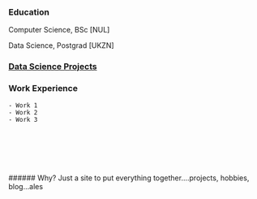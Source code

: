 ### Education

Computer Science, BSc [NUL]

Data Science, Postgrad [UKZN]

### [Data Science Projects](https://kgatman.github.io/datascience/)

### Work Experience
    - Work 1
    - Work 2
    - Work 3

<br>
<br>
<br>
<br>
<br>
###### Why?
Just a site to put everything together....projects, hobbies, blog...ales 
